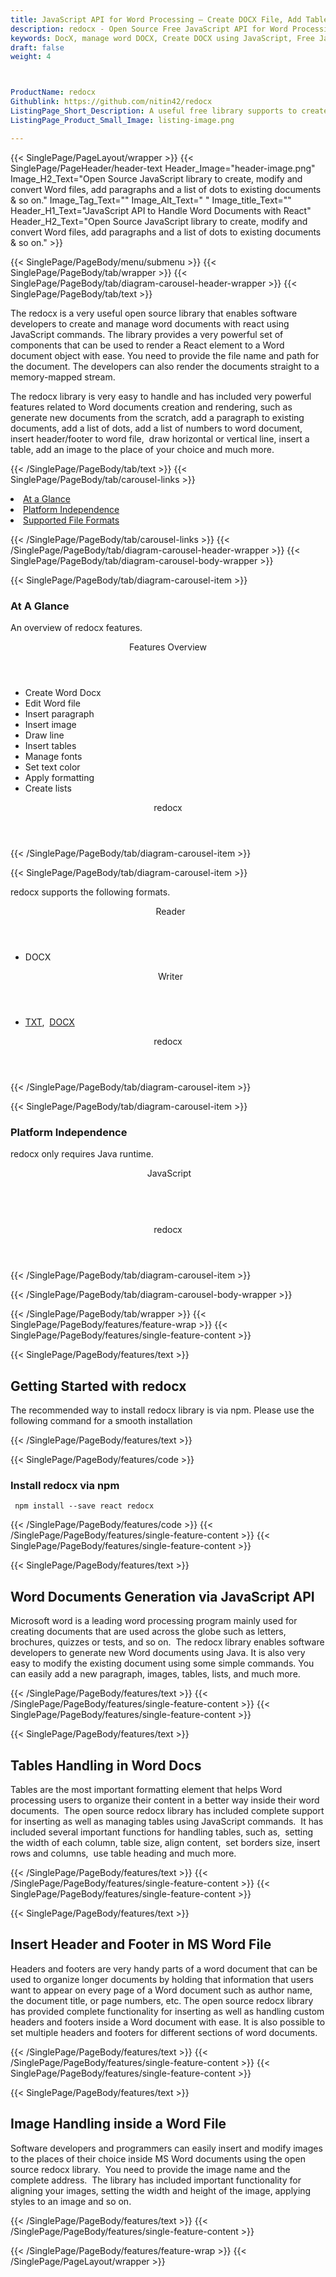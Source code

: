 ```yaml
---
title: JavaScript API for Word Processing – Create DOCX File, Add Tables & Images
description: redocx - Open Source Free JavaScript API for Word Processing. Generate, modify, manage sections, tables, header/footer & add Paragraphs to Word DOCX with react.
keywords: DocX, manage word DOCX, Create DOCX using JavaScript, Free JavaScript API, Free APIs, Free JavaScript library, Free DOCX APIs, Free DOCX JavaScript API, Open Source JavaScript API, JavaScript APIS, Create DOCX using JavaScript, Convert DOCX using, add sections to Word files, manage header/footer, add tables to Word documents
draft: false
weight: 4



ProductName: redocx
Githublink: https://github.com/nitin42/redocx
ListingPage_Short_Description: A useful free library supports to create and manage Word documents with react. Add paragraphs and a list of dots to existing documents & so on.
ListingPage_Product_Small_Image: listing-image.png 

---
```


{{< SinglePage/PageLayout/wrapper >}}
{{< SinglePage/PageHeader/header-text
Header_Image="header-image.png"
Image_H2_Text="Open Source JavaScript library to create, modify and convert Word files, add paragraphs and a list of dots to existing documents & so on."
Image_Tag_Text=""
Image_Alt_Text=" "
Image_title_Text=""
Header_H1_Text="JavaScript API to Handle Word Documents with React"
Header_H2_Text="Open Source JavaScript library to create, modify and convert Word files, add paragraphs and a list of dots to existing documents & so on." >}}

{{< SinglePage/PageBody/menu/submenu >}}
{{< SinglePage/PageBody/tab/wrapper >}}
{{< SinglePage/PageBody/tab/diagram-carousel-header-wrapper >}}
{{< SinglePage/PageBody/tab/text >}}



<p>The redocx is a very useful open source library that enables software developers to create and manage word documents with react using JavaScript commands. The library provides a very powerful set of components that can be used to render a React element to a Word document object with ease. You need to provide the file name and path for the document. The developers can also render the documents straight to a memory-mapped stream.</p>
<p>The redocx library is very easy to handle and has included very powerful features related to Word documents creation and rendering, such as generate new documents from the scratch, add a paragraph to existing documents, add a list of dots, add a list of numbers to word document, insert header/footer to word file,  draw horizontal or vertical line, insert a table, add an image to the place of your choice and much more.</p>

{{< /SinglePage/PageBody/tab/text >}}
{{< SinglePage/PageBody/tab/carousel-links >}}

<li data-target="#diagramcarousel" data-slide-to="0"><a href="#">At a Glance</a></li>
<li data-target="#diagramcarousel" data-slide-to="2"><a href="#">Platform Independence</a></li>
<li data-target="#diagramcarousel" data-slide-to="1"><a class="activetab" href="#">Supported File Formats</a></li>


{{< /SinglePage/PageBody/tab/carousel-links >}}
{{< /SinglePage/PageBody/tab/diagram-carousel-header-wrapper >}}
{{< SinglePage/PageBody/tab/diagram-carousel-body-wrapper >}}

{{< SinglePage/PageBody/tab/diagram-carousel-item >}}
<h3>At A Glance</h3>
<p>An overview of redocx features.</p>
<div class="diagram1 d1-poi">
<div class="d1-row">
<div class="d1-col d1-right"><header>Features Overview</header>
<ul>
<li>Create Word Docx</li>
<li>Edit Word file</li>
<li>Insert paragraph</li>
<li>Insert image</li>
<li>Draw line</li>
<li>Insert tables</li>
<li>Manage fonts</li>
<li>Set text color</li>
<li>Apply formatting</li>
<li>Create lists</li>
</ul>
</div>
</div>
<!--/row-->
<div class="d1-logo" style="border: none;"><header>redocx</header><footer><small></small></footer></div>
<!--/logo--></div>
<!--/diagram1-->
{{< /SinglePage/PageBody/tab/diagram-carousel-item >}}

{{< SinglePage/PageBody/tab/diagram-carousel-item >}}
<p>redocx supports the following formats.</p>
<div class="diagram1 d2  d1-poi">
<div class="d1-row">
<div class="d1-col d1-left"><header><i class="fa fa-arrows-v "> </i> Reader</header>
<ul>
<li>DOCX</li>
</ul>
</div>
<!--/left-->
<div class="d1-col d1-right"><header><i class="fa  fa-long-arrow-down"> </i> Writer</header>
<ul>
<li><a href="https://docs.fileformat.com/word-processing/txt/">TXT</a>, 
  <a href="https://docs.fileformat.com/word-processing/docx/">DOCX</a></li>
</ul>
</div>
<!--/right--></div>
<!--/row-->
<div class="d1-logo" style="border: none;"><header>redocx</header><footer><small></small></footer></div>
<!--/logo--></div>
<!--/diagram2-->
{{< /SinglePage/PageBody/tab/diagram-carousel-item >}}

{{< SinglePage/PageBody/tab/diagram-carousel-item >}}
<h3>Platform Independence</h3>
<p>redocx only requires Java runtime.</p>
<div class="diagram1 d1-poi">
<div class="d1-row">
<div class="d1-col d1-left"><header><i class="fa fa-cubes"> </i>JavaScript</header></div>
<!--/left-->
<div class="d1-col d1-right"> </div>
<!--/right--></div>
<!--/row-->
<div class="d1-logo" style="border: none;"><header>redocx</header><footer><small></small></footer></div>
<!--/logo--></div>
<!--/diagram2 -->
{{< /SinglePage/PageBody/tab/diagram-carousel-item >}}

{{< /SinglePage/PageBody/tab/diagram-carousel-body-wrapper >}}

{{< /SinglePage/PageBody/tab/wrapper >}}
{{< SinglePage/PageBody/features/feature-wrap >}}
{{< SinglePage/PageBody/features/single-feature-content >}}

{{< SinglePage/PageBody/features/text >}}
<h2 class="h2title">Getting Started with redocx</h2>
<p>The recommended way to install redocx library is via npm. Please use the following command for a smooth installation</p>
{{< /SinglePage/PageBody/features/text >}}

{{< SinglePage/PageBody/features/code >}}
<h3><strong>Install redocx via npm</strong></h3>
<pre><code class="html"> npm install --save react redocx </code></pre>

{{< /SinglePage/PageBody/features/code >}}
{{< /SinglePage/PageBody/features/single-feature-content >}}
{{< SinglePage/PageBody/features/single-feature-content >}}

{{< SinglePage/PageBody/features/text >}}
<h2 class="h2title">Word Documents Generation via JavaScript API</h2>
<p>Microsoft word is a leading word processing program mainly used for creating documents that are used across the globe such as letters, brochures, quizzes or tests, and so on.  The redocx library enables software developers to generate new Word documents using Java. It is also very easy to modify the existing document using some simple commands. You can easily add a new paragraph, images, tables, lists, and much more.</p>

{{< /SinglePage/PageBody/features/text >}}
{{< /SinglePage/PageBody/features/single-feature-content >}}
{{< SinglePage/PageBody/features/single-feature-content >}}

{{< SinglePage/PageBody/features/text >}}
<h2 class="h2title">Tables Handling in Word Docs</h2>
<p>Tables are the most important formatting element that helps Word processing users to organize their content in a better way inside their word documents.  The open source redocx library has included complete support for inserting as well as managing tables using JavaScript commands.  It has included several important functions for handling tables, such as,  setting the width of each column, table size, align content,  set borders size, insert rows and columns,  use table heading and much more.</p>

{{< /SinglePage/PageBody/features/text >}}
{{< /SinglePage/PageBody/features/single-feature-content >}}
{{< SinglePage/PageBody/features/single-feature-content >}}

{{< SinglePage/PageBody/features/text >}}
<h2 class="h2title">Insert Header and Footer in MS Word File</h2>
<p>Headers and footers are very handy parts of a word document that can be used to organize longer documents by holding that information that users want to appear on every page of a Word document such as author name, the document title, or page numbers, etc. The open source redocx library has provided complete functionality for inserting as well as handling custom headers and footers inside a Word document with ease. It is also possible to set multiple headers and footers for different sections of word documents.</p>

{{< /SinglePage/PageBody/features/text >}}
{{< /SinglePage/PageBody/features/single-feature-content >}}
{{< SinglePage/PageBody/features/single-feature-content >}}

{{< SinglePage/PageBody/features/text >}}
<h2 class="h2title">Image Handling inside a Word File</h2>
<p>Software developers and programmers can easily insert and modify images to the places of their choice inside MS Word documents using the open source redocx library.  You need to provide the image name and the complete address.  The library has included important functionality for aligning your images, setting the width and height of the image, applying styles to an image and so on.</p>

{{< /SinglePage/PageBody/features/text >}}
{{< /SinglePage/PageBody/features/single-feature-content >}}

{{< /SinglePage/PageBody/features/feature-wrap >}}
{{< /SinglePage/PageLayout/wrapper >}}